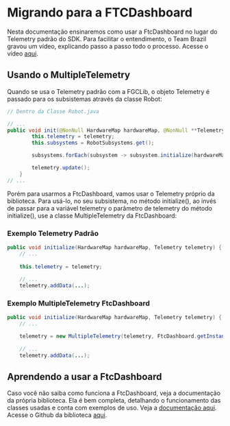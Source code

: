 # Migrando para a FTCDashboard

Nesta documentação ensinaremos como usar a FtcDashboard no lugar do Telemetry padrão do SDK. 
Para facilitar o entendimento, o Team Brazil gravou um vídeo, explicando passo a passo todo o processo. Acesse o vídeo [aqui]().

## Usando o MultipleTelemetry
Quando se usa o Telemetry padrão com a FGCLib, o objeto Telemetry é passado para os 
subsistemas através da classe Robot:
````java
// Dentro da Classe Robot.java

// ...
public void init(@NonNull HardwareMap hardwareMap, @NonNull **Telemetry telemetry**) {
        this.telemetry = telemetry;
        this.subsystems = RobotSubsystems.get();

        subsystems.forEach(subsystem -> subsystem.initialize(hardwareMap, **telemetry**));

        telemetry.update();
    }
// ...
````

Porém para usarmos a FtcDashboard, vamos usar o Telemetry próprio da biblioteca. Para usá-lo, no seu
subsistema, no método initialize(), ao invés de passar para a variável telemetry o parâmetro de 
telemetry do método initialize(), use a classe MultipleTelemetry da FtcDashboard:
### Exemplo Telemetry Padrão
````java
public void initialize(HardwareMap hardwareMap, Telemetry telemetry) {
    // ...
    
    this.telemetry = telemetry;
    
    // ...
    telemetry.addData(...);
````

### Exemplo MultipleTelemetry FtcDashboard 
````java
public void initialize(HardwareMap hardwareMap, Telemetry telemetry) {
    // ...

    telemetry = new MultipleTelemetry(telemetry, FtcDashboard.getInstance().getTelemetry());
    
    // ...
    telemetry.addData(...);
````

## Aprendendo a usar a FtcDashboard
Caso você não saiba como funciona a FtcDashboard, veja a documentação da própria biblioteca.
Ela é bem completa, detalhando o funcionamento das classes usadas e conta com exemplos
de uso. Veja a [documentação aqui](https://acmerobotics.github.io/ftc-dashboard/).
Acesse o Github da biblioteca [aqui](https://github.com/acmerobotics/ftc-dashboard).